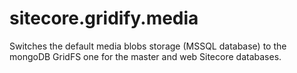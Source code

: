 # sitecore.gridify.media
Switches the default media blobs storage (MSSQL database) to the mongoDB GridFS one for the master and web Sitecore databases. 
